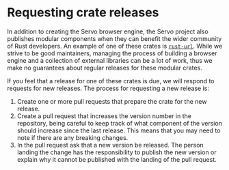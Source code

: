 # Requesting crate releases

In addition to creating the Servo browser engine, the Servo project also publishes modular components when they can benefit the wider community of Rust developers.
An example of one of these crates is [`rust-url`](https://crates.io/crates/url).
While we strive to be good maintainers, managing the process of building a browser engine and a collection of external libraries can be a lot of work, thus we make no guarantees about regular releases for these modular crates.

If you feel that a release for one of these crates is due, we will respond to requests for new releases.
The process for requesting a new release is:

1. Create one or more pull requests that prepare the crate for the new release.
2. Create a pull request that increases the version number in the repository, being careful to keep track of what component of the version should increase since the last release. This means that you may need to note if there are any breaking changes.
3. In the pull request ask that a new version be released. The person landing the change has the responsibility to publish the new version or explain why it cannot be published with the landing of the pull request.

